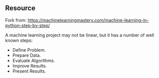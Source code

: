 ## Resource
Fork from: https://machinelearningmastery.com/machine-learning-in-python-step-by-step/ 

A machine learning project may not be linear, but it has a number of well known steps:  

- Define Problem.
- Prepare Data.
- Evaluate Algorithms.
- Improve Results.
- Present Results.
